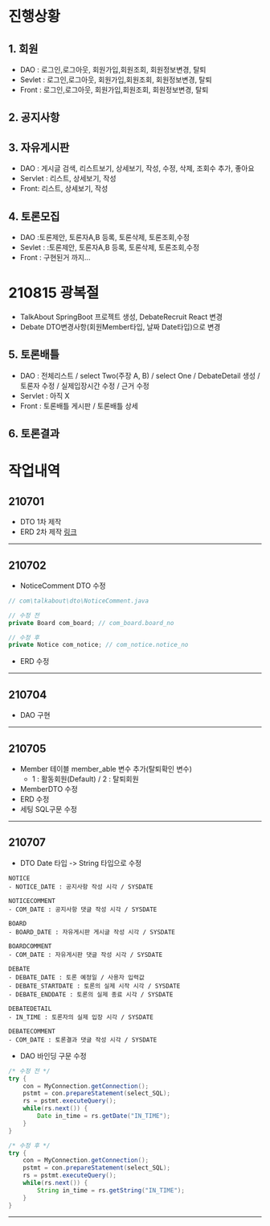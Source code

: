 # 진행상황

## 1. 회원

- DAO : 로그인,로그아웃, 회원가입,회원조회, 회원정보변경, 탈퇴
- Sevlet : 로그인,로그아웃, 회원가입,회원조회, 회원정보변경, 탈퇴
- Front : 로그인,로그아웃, 회원가입,회원조회, 회원정보변경, 탈퇴

## 2. 공지사항

## 3. 자유게시판

- DAO : 게시글 검색, 리스트보기, 상세보기, 작성, 수정, 삭제, 조회수 추가, 좋아요
- Servlet : 리스트, 상세보기, 작성
- Front: 리스트, 상세보기, 작성

## 4. 토론모집

- DAO :토론제안, 토론자A,B 등록, 토론삭제, 토론조회,수정
- Sevlet : :토론제안, 토론자A,B 등록, 토론삭제, 토론조회,수정
- Front : 구현된거 까지...

# 210815 광복절

- TalkAbout SpringBoot 프로젝트 생성, DebateRecruit React 변경
- Debate DTO변경사항(회원Member타입, 날짜 Date타입)으로 변경

## 5. 토론배틀

- DAO : 전체리스트 / select Two(주장 A, B) / select One / DebateDetail 생성 / 토론자 수정 / 실제입장시간 수정 / 근거 수정
- Servlet : 아직 X
- Front : 토론배틀 게시판 / 토론배틀 상세

## 6. 토론결과

#

# 작업내역

## 210701

- DTO 1차 제작
- ERD 2차 제작
  [링크](https://www.erdcloud.com/d/YYWimyRYK7asSbXMN)

---

## 210702

- NoticeComment DTO 수정

```java
// com\talkabout\dto\NoticeComment.java

// 수정 전
private Board com_board; // com_board.board_no

// 수정 후
private Notice com_notice; // com_notice.notice_no
```

- ERD 수정

---

## 210704

- DAO 구현

---

## 210705

- Member 테이블 member_able 변수 추가(탈퇴확인 변수)
  - 1 : 활동회원(Default) / 2 : 탈퇴회원
- MemberDTO 수정
- ERD 수정
- 세팅 SQL구문 수정

---

## 210707

- DTO Date 타입 -> String 타입으로 수정

```
NOTICE
- NOTICE_DATE : 공지사항 작성 시각 / SYSDATE

NOTICECOMMENT
- COM_DATE : 공지사항 댓글 작성 시각 / SYSDATE

BOARD
- BOARD_DATE : 자유게시판 게시글 작성 시각 / SYSDATE

BOARDCOMMENT
- COM_DATE : 자유게시판 댓글 작성 시각 / SYSDATE

DEBATE
- DEBATE_DATE : 토론 예정일 / 사용자 입력값
- DEBATE_STARTDATE : 토론의 실제 시작 시각 / SYSDATE
- DEBATE_ENDDATE : 토론의 실제 종료 시각 / SYSDATE

DEBATEDETAIL
- IN_TIME : 토론자의 실제 입장 시각 / SYSDATE

DEBATECOMMENT
- COM_DATE : 토론결과 댓글 작성 시각 / SYSDATE
```

- DAO 바인딩 구문 수정

```java
/* 수정 전 */
try {
	con = MyConnection.getConnection();
	pstmt = con.prepareStatement(select_SQL);
	rs = pstmt.executeQuery();
	while(rs.next()) {
		Date in_time = rs.getDate("IN_TIME");
	}
}

/* 수정 후 */
try {
	con = MyConnection.getConnection();
	pstmt = con.prepareStatement(select_SQL);
	rs = pstmt.executeQuery();
	while(rs.next()) {
		String in_time = rs.getString("IN_TIME");
	}
}
```

---

#
